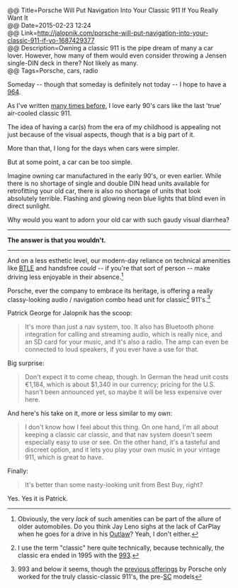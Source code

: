 @@ Title=Porsche Will Put Navigation Into Your Classic 911 If You Really Want It  
@@ Date=2015-02-23 12:24  
@@ Link=http://jalopnik.com/porsche-will-put-navigation-into-your-classic-911-if-yo-1687429377  
@@ Description=Owning a classic 911 is the pipe dream of many a car lover. However, how many of them would even consider throwing a Jensen single-DIN deck in there? Not likely as many.    
@@ Tags=Porsche, cars, radio    

Someday -- though that someday is definitely not today -- I hope to have a [964](https://en.wikipedia.org/wiki/Porsche_964).

As I've written [many times before](@@SiteRoot@@/2015/2/13/the-honda-nsx), I love early 90's cars like the last 'true' air-cooled classic 911. 

The idea of having a car(s) from the era of my childhood is appealing not just because of the visual aspects, though that is a big part of it.

More than that, I long for the days when cars were simpler. 

But at some point, a car can be too simple. 

Imagine owning car manufactured in the early 90's, or even earlier. While there is no shortage of single and double DIN head units available for retrofitting your old car, there is also no shortage of units that look absolutely terrible. Flashing and glowing neon blue lights that blind even in direct sunlight. 

Why would you want to adorn your old car with such gaudy visual diarrhea? 

***

**The answer is that you wouldn't.**

***

And on a less esthetic level, our modern-day reliance on technical amenities like [BTLE](https://en.wikipedia.org/wiki/Bluetooth_low_energy) and handsfree *could* -- if you're that sort of person -- make driving less enjoyable in their absence.[^could] 

Porsche, ever the company to embrace its heritage, is offering a really classy-looking audio / navigation combo head unit for classic[^cl] 911's.[^mod]

Patrick George for Jalopnik has the scoop:
>It's more than just a nav system, too. It also has Bluetooth phone integration for calling and streaming audio, which is really nice, and an SD card for your music, and it's also a radio. The amp can even be connected to loud speakers, if you ever have a use for that. 

Big surprise:
>Don't expect it to come cheap, though. In German the head unit costs €1,184, which is about $1,340 in our currency; pricing for the U.S. hasn't been announced yet, so maybe it will be less expensive over here.

And here's his take on it, more or less similar to my own:
>I don't know how I feel about this thing. On one hand, I'm all about keeping a classic car classic, and that nav system doesn't seem especially easy to use or see. On the other hand, it's a tasteful and discreet option, and it lets you play your own music in your vintage 911, which is great to have. 

Finally:
>It's better than some nasty-looking unit from Best Buy, right?

Yes. Yes it is Patrick.

[^could]: Obviously, the very *lack* of such amenities can be part of the allure of older automobiles. Do you think Jay Leno sighs at the lack of CarPlay when he goes for a drive in his [Outlaw](https://www.youtube.com/watch?v=xxSKO3Er-Yg)? Yeah, I don't either.
[^cl]: I use the term "classic" here quite technically, because technically, the classic era ended in 1995 with the [993](https://en.wikipedia.org/wiki/Porsche_911#993_Series_.281994.E2.80.93mid_1998.29). 
[^mod]: 993 and below it seems, though the [previous offerings](http://www.cnet.com/news/classic-porsches-getting-oem-navigation-option/) by Porsche only worked for the truly classic-classic 911's, the pre-[SC](https://en.wikipedia.org/wiki/Porsche_911#911SC_.281978.E2.80.931983.29) models
